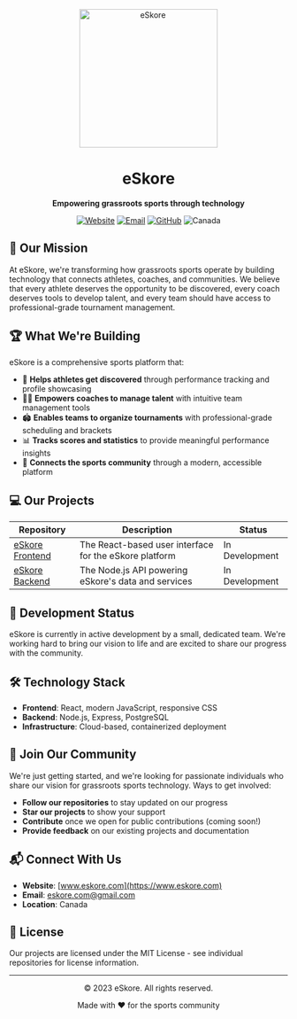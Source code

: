 <div align="center">
  <img src="https://github.com/eSkore-App/eskore-frontend/blob/main/public/images/logos/eskore-logo.png?raw=true" alt="eSkore" width="250">
<h1>eSkore</h1>
  <p><strong>Empowering grassroots sports through technology</strong></p>
  
  <p>
    <a href="https://www.eskore.com"><img src="https://img.shields.io/badge/Website-eskore.com-blue" alt="Website"></a>
    <a href="mailto:eskore.com@gmail.com"><img src="https://img.shields.io/badge/Contact-eskore.com%40gmail.com-red" alt="Email"></a>
    <a href="https://github.com/eskore-org"><img src="https://img.shields.io/badge/GitHub-eskore--org-181717?logo=github" alt="GitHub"></a>
    <img src="https://img.shields.io/badge/Based%20in-Canada-red?logo=data:image/svg+xml;base64,PHN2ZyB4bWxucz0iaHR0cDovL3d3dy53My5vcmcvMjAwMC9zdmciIHdpZHRoPSIxMjAwIiBoZWlnaHQ9IjYwMCIgdmlld0JveD0iMCAwIDEyMDAgNjAwIj48cGF0aCBmaWxsPSIjZjAwIiBkPSJNMCAwaDEyMDB2NjAwSDB6Ii8+PHBhdGggZmlsbD0iI2ZmZiIgZD0iTTMwMCAwaDYwMHY2MDBIMzAweiIvPjxwYXRoIGZpbGw9IiNmMDAiIGQ9Ik02MDAgNDUwbC01MCAxOCA0MiAzMi0xNy0yIDktMTYgMzMgMjQtMTUgOS0xOC0xMSAzMCA1MC0xMy00LTI1LTQ0IDEgMTdsLTQxIDIgNDEgMS05IDE0LTI1LTQ4Yy0xMy0yNS0yMyA2LTM1LThsMTgtMzhzLTIwLTI0LTIwLTI0bDQ5LTkgMTcgMzYgMTQtNy0zNC03MSA3NC0yeiIvPjwvc3ZnPg==" alt="Canada">
  </p>
</div>

## 🚀 Our Mission

At eSkore, we're transforming how grassroots sports operate by building technology that connects athletes, coaches, and communities. We believe that every athlete deserves the opportunity to be discovered, every coach deserves tools to develop talent, and every team should have access to professional-grade tournament management.

## 🏆 What We're Building

eSkore is a comprehensive sports platform that:

- 🥇 **Helps athletes get discovered** through performance tracking and profile showcasing
- 👨‍🏫 **Empowers coaches to manage talent** with intuitive team management tools
- 🏟️ **Enables teams to organize tournaments** with professional-grade scheduling and brackets
- 📊 **Tracks scores and statistics** to provide meaningful performance insights
- 📱 **Connects the sports community** through a modern, accessible platform

## 💻 Our Projects

| Repository | Description | Status |
|------------|-------------|--------|
| [eSkore Frontend](https://github.com/eskore-org/frontend) | The React-based user interface for the eSkore platform | In Development |
| [eSkore Backend](https://github.com/eskore-org/backend) | The Node.js API powering eSkore's data and services | In Development |

## 🔄 Development Status

eSkore is currently in active development by a small, dedicated team. We're working hard to bring our vision to life and are excited to share our progress with the community.

## 🛠️ Technology Stack

- **Frontend**: React, modern JavaScript, responsive CSS
- **Backend**: Node.js, Express, PostgreSQL
- **Infrastructure**: Cloud-based, containerized deployment

## 🤝 Join Our Community

We're just getting started, and we're looking for passionate individuals who share our vision for grassroots sports technology. Ways to get involved:

- **Follow our repositories** to stay updated on our progress
- **Star our projects** to show your support
- **Contribute** once we open for public contributions (coming soon!)
- **Provide feedback** on our existing projects and documentation

## 📬 Connect With Us

- **Website**: [www.eskore.com](https://www.eskore.com)
- **Email**: [eskore.com@gmail.com](mailto:eskore.com@gmail.com)
- **Location**: Canada

## 📝 License

Our projects are licensed under the MIT License - see individual repositories for license information.

---

<div align="center">
  <p>© 2023 eSkore. All rights reserved.</p>
  <p>Made with ❤️ for the sports community</p>
</div>
